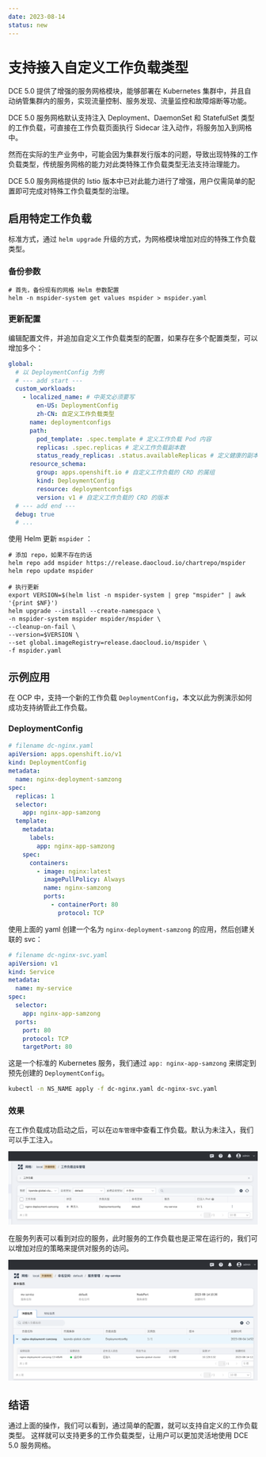 ```yaml
---
date: 2023-08-14
status: new
---
```


# 支持接入自定义工作负载类型

DCE 5.0 提供了增强的服务网格模块，能够部署在 Kubernetes 集群中，并且自动纳管集群内的服务，实现流量控制、服务发现、流量监控和故障熔断等功能。

DCE 5.0 服务网格默认支持注入 Deployment、DaemonSet 和 StatefulSet 类型的工作负载，可直接在工作负载页面执行 Sidecar 注入动作，将服务加入到网格中。

然而在实际的生产业务中，可能会因为集群发行版本的问题，导致出现特殊的工作负载类型，传统服务网格的能力对此类特殊工作负载类型无法支持治理能力。

DCE 5.0 服务网格提供的 Istio 版本中已对此能力进行了增强，用户仅需简单的配置即可完成对特殊工作负载类型的治理。

## 启用特定工作负载

标准方式，通过 `helm upgrade` 升级的方式，为网格模块增加对应的特殊工作负载类型。

### 备份参数

```shell
# 首先，备份现有的网格 Helm 参数配置
helm -n mspider-system get values mspider > mspider.yaml
```

### 更新配置

编辑配置文件，并追加自定义工作负载类型的配置，如果存在多个配置类型，可以增加多个：

```yaml
global:
  # 以 DeploymentConfig 为例
  # --- add start ---
  custom_workloads:
    - localized_name: # 中英文必须要写
        en-US: DeploymentConfig
        zh-CN: 自定义工作负载类型
      name: deploymentconfigs
      path:
        pod_template: .spec.template # 定义工作负载 Pod 内容
        replicas: .spec.replicas # 定义工作负载副本数
        status_ready_replicas: .status.availableReplicas # 定义健康的副本数
      resource_schema:
        group: apps.openshift.io # 自定义工作负载的 CRD 的属组
        kind: DeploymentConfig
        resource: deploymentconfigs
        version: v1 # 自定义工作负载的 CRD 的版本
  # --- add end ---
  debug: true
  # ...
```

使用 Helm 更新 `mspider` ：

```shell
# 添加 repo，如果不存在的话
helm repo add mspider https://release.daocloud.io/chartrepo/mspider
helm repo update mspider

# 执行更新
export VERSION=$(helm list -n mspider-system | grep "mspider" | awk '{print $NF}')
helm upgrade --install --create-namespace \
-n mspider-system mspider mspider/mspider \
--cleanup-on-fail \
--version=$VERSION \
--set global.imageRegistry=release.daocloud.io/mspider \
-f mspider.yaml
```

## 示例应用

在 OCP 中，支持一个新的工作负载 `DeploymentConfig`，本文以此为例演示如何成功支持纳管此工作负载。

### DeploymentConfig

```yaml
# filename dc-nginx.yaml
apiVersion: apps.openshift.io/v1
kind: DeploymentConfig
metadata:
  name: nginx-deployment-samzong
spec:
  replicas: 1
  selector:
    app: nginx-app-samzong
  template:
    metadata:
      labels:
        app: nginx-app-samzong
    spec:
      containers:
        - image: nginx:latest
          imagePullPolicy: Always
          name: nginx-samzong
          ports:
            - containerPort: 80
              protocol: TCP
```

使用上面的 yaml 创建一个名为 `nginx-deployment-samzong` 的应用，然后创建关联的 svc：

```yaml
# filename dc-nginx-svc.yaml
apiVersion: v1
kind: Service
metadata:
  name: my-service
spec:
  selector:
    app: nginx-app-samzong
  ports:
    port: 80
    protocol: TCP
    targetPort: 80
```

这是一个标准的 Kubernetes 服务，我们通过 `app: nginx-app-samzong` 来绑定到预先创建的 `DeploymentConfig`。

```bash
kubectl -n NS_NAME apply -f dc-nginx.yaml dc-nginx-svc.yaml
```

### 效果

在工作负载成功启动之后，可以在`边车管理`中查看工作负载。默认为未注入，我们可以手工注入。

![image](../images/custom-workloads-01.png)

在服务列表可以看到对应的服务，此时服务的工作负载也是正常在运行的，我们可以增加对应的策略来提供对服务的访问。

![image](../images/custom-workloads-02.png)

## 结语

通过上面的操作，我们可以看到，通过简单的配置，就可以支持自定义的工作负载类型。
这样就可以支持更多的工作负载类型，让用户可以更加灵活地使用 DCE 5.0 服务网格。
